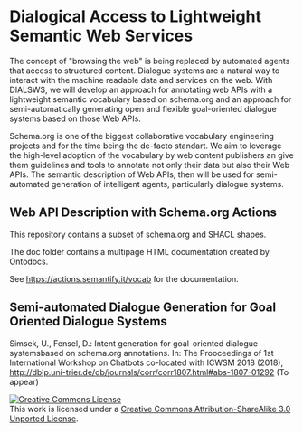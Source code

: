 # Dialogical Access to Lightweight Semantic Web Services
The concept of "browsing the web" is being replaced by automated agents that access to structured content. Dialogue systems are a natural way to interact with the machine readable data and services on the web. With DIALSWS, we will develop an approach for annotating web APIs with a lightweight semantic vocabulary based on schema.org and an approach for semi-automatically generating open and flexible goal-oriented dialogue systems based on those Web APIs. 

Schema.org is one of the biggest collaborative vocabulary engineering projects and for the time being the de-facto standart. We aim to leverage the high-level adoption of the vocabulary by web content publishers an give them guidelines and tools to annotate not only their data but also their Web APIs. The semantic description of Web APIs, then will be used for semi-automated generation of intelligent agents, particularly dialogue systems.

## Web API Description with Schema.org Actions

This repository contains a subset of schema.org and SHACL shapes.

The doc folder contains a multipage HTML documentation created by Ontodocs.

See https://actions.semantify.it/vocab for the documentation.


## Semi-automated Dialogue Generation for Goal Oriented Dialogue Systems

Simsek,  U.,  Fensel,  D.:  Intent  generation  for goal-oriented  dialogue  systemsbased  on  schema.org annotations.  In:  The  Prooceedings  of  1st  International Workshop  on  Chatbots  co-located  with  ICWSM 2018  (2018),  http://dblp.uni-trier.de/db/journals/corr/corr1807.html#abs-1807-01292 (To appear)

<a rel="license" href="http://creativecommons.org/licenses/by-sa/3.0/"><img alt="Creative Commons License" style="border-width:0" src="https://i.creativecommons.org/l/by-sa/3.0/88x31.png" /></a><br />This work is licensed under a <a rel="license" href="http://creativecommons.org/licenses/by-sa/3.0/">Creative Commons Attribution-ShareAlike 3.0 Unported License</a>.